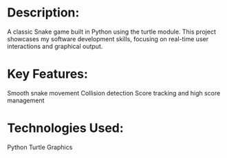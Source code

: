 # Description:
A classic Snake game built in Python using the turtle module. This project showcases my software development skills, focusing on real-time user interactions and graphical output.

# Key Features:
Smooth snake movement
Collision detection
Score tracking and high score management

# Technologies Used:
Python
Turtle Graphics